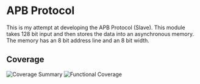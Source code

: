 
# APB Protocol

This is my attempt at developing the APB Protocol (Slave).
This module takes 128 bit input and then stores the data into an asynchronous memory. The memory has an 8 bit address line and an 8 bit width. 


## Coverage
 ![Coverage Summary](https://ibb.co/tmts5sf)
 ![Functional Coverage](https://ibb.co/3shsS6R)
 
